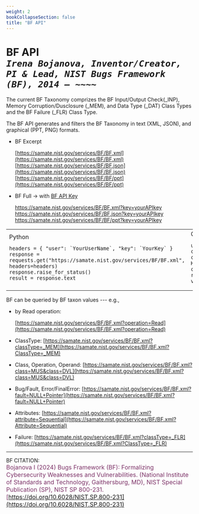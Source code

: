 ```yaml
---
weight: 2
bookCollapseSection: false
title: "BF API"
---
```


<!-- Google tag (gtag.js) -->
<script async src="https://www.googletagmanager.com/gtag/js?id=G-PJ364XPP9F"></script>
<script>
  window.dataLayer = window.dataLayer || [];
  function gtag(){dataLayer.push(arguments);}
  gtag('js', new Date());

  gtag('config', 'G-PJ364XPP9F');
</script>

# BF API <br/>_`Irena Bojanova, Inventor/Creator, PI & Lead, NIST Bugs Framework (BF), 2014 – ~~~~`_

The current BF Taxonomy comprizes the BF Input/Output Check(_INP), Memory Corruption/Dusclosure (_MEM), and Data Type (_DAT) Class Types and the BF Failure (_FLR) Class Type.

The BF API generates and filters the BF Taxonomy in text (XML, JSON), and graphical (PPT, PNG) formats.

- BF Excerpt

  [https://samate.nist.gov/services/BF/BF.xml](https://samate.nist.gov/services/BF/BF.xml)<br/>
  [https://samate.nist.gov/services/BF/BF.json](https://samate.nist.gov/services/BF/BF.json) </br>
   [https://samate.nist.gov/services/BF/BF/ppt](https://samate.nist.gov/services/BF/BF/ppt) <br/>

- BF Full &rarr; with [BF API Key](https://forms.gle/SRZyva5Vn1i4dQQ2A)

  https://samate.nist.gov/services/BF/BF.xml?key=yourAPIkey </br>
  https://samate.nist.gov/services/BF/BF.json?key=yourAPIkey </br>
  https://samate.nist.gov/services/BF/BF/ppt?key=yourAPIkey 

<table>
<td>
Python
    
    headers = { "user": `YourUserName`, "key": `YourKey` }
    response = requests.get("https://samate.nist.gov/services/BF/BF.xml", headers=headers)
    response.raise_for_status()
    result = response.text
</td>
<td>
C# 
      
    using HttpClient client = new HttpClient();
    client.DefaultRequestHeaders.Add("user", `YourUserName`);
    client.DefaultRequestHeaders.Add("key", `YourKey`);
    HttpResponseMessage response = await client.GetAsync("https://samate.nist.gov/services/BF/BF.xml");
    response.EnsureSuccessStatusCode();            
    var result = await response.Content.ReadAsStringAsync();
</td>
</table>

  BF can be queried by BF taxon values --- e.g., 

  - by Read operation: 

    [https://samate.nist.gov/services/BF/BF.xml?operation=Read](https://samate.nist.gov/services/BF/BF.xml?operation=Read) </br>

  - ClassType: [https://samate.nist.gov/services/BF/BF.xml?classType=_MEM](https://samate.nist.gov/services/BF/BF.xml?ClassType=_MEM) </br>

  - Class, Operation, Operand: [https://samate.nist.gov/services/BF/BF.xml?class=MUS&class=DVL](https://samate.nist.gov/services/BF/BF.xml?class=MUS&class=DVL) </br>

  - Bug/Fault, Error/FinalError: [https://samate.nist.gov/services/BF/BF.xml?fault=NULL+Pointer](https://samate.nist.gov/services/BF/BF.xml?fault=NULL+Pointer) </br>

  - Attributes: [https://samate.nist.gov/services/BF/BF.xml?attribute=Sequential](https://samate.nist.gov/services/BF/BF.xml?Attribute=Sequential) </br>

  - Failure: [https://samate.nist.gov/services/BF/BF.xml?classType=_FLR](https://samate.nist.gov/services/BF/BF.xml?ClassType=_FLR) </br>

 _______________________________

BF CITATION: <br/>
<l style="font-size: 16px; color: #7D3368"> Bojanova I (2024) Bugs Framework (BF): Formalizing Cybersecurity Weaknesses and Vulnerabilities. (National Institute of Standards and Technology, Gaithersburg, MD), NIST Special Publication (SP), NIST SP 800-231. [https://doi.org/10.6028/NIST.SP.800-231](https://doi.org/10.6028/NIST.SP.800-231)</l>  <br/>